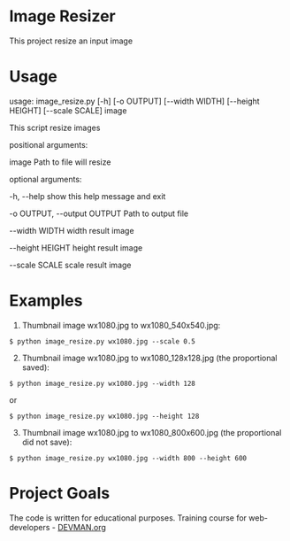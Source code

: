 # Image Resizer

This project resize an input image 

# Usage

usage: image_resize.py [-h] [-o OUTPUT] [--width WIDTH] [--height HEIGHT]
                       [--scale SCALE]
                       image

This script resize images

positional arguments:

  image                 Path to file will resize

optional arguments:

  -h, --help            show this help message and exit

  -o OUTPUT, --output OUTPUT
                        Path to output file

  --width WIDTH         width result image

  --height HEIGHT       height result image

  --scale SCALE         scale result image

# Examples

1. Thumbnail image wx1080.jpg to wx1080_540x540.jpg:

```#!bash
$ python image_resize.py wx1080.jpg --scale 0.5
```
2. Thumbnail image wx1080.jpg to wx1080_128x128.jpg (the proportional saved):

```#!bash
$ python image_resize.py wx1080.jpg --width 128
```

or

```#!bash
$ python image_resize.py wx1080.jpg --height 128
```

3. Thumbnail image wx1080.jpg to wx1080_800x600.jpg (the proportional did not save):

```#!bash
$ python image_resize.py wx1080.jpg --width 800 --height 600
```

# Project Goals

The code is written for educational purposes. Training course for web-developers - [DEVMAN.org](https://devman.org)
